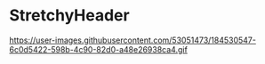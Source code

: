 # StretchyHeader
https://user-images.githubusercontent.com/53051473/184530547-6c0d5422-598b-4c90-82d0-a48e26938ca4.gif
